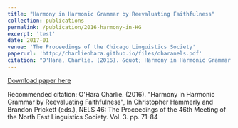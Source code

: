 ```yaml
---
title: "Harmony in Harmonic Grammar by Reevaluating Faithfulness"
collection: publications
permalink: /publication/2016-harmony-in-HG
excerpt: 'test'
date: 2017-01
venue: 'The Proceedings of the Chicago Linguistics Society'
paperurl: 'http://charlieohara.github.io/files/oharanels.pdf'
citation: "O'Hara, Charlie. (2016). &quot; Harmony in Harmonic Grammar by Reevaluating Faithfulness. &quot; In Christopher Hammerly and Brandon Prickett (eds.), <i>NELS 46: The Proceedings of the 46th Meeting of the North East Linguistics Society</i>. Vol. 3. pp. 71-84"
---
```



[Download paper here](http://charlieohara.github.io/files/oharanels.pdf)

Recommended citation: O'Hara Charlie. (2016). "Harmony in Harmonic Grammar by Reevaluating Faithfulness", In Christopher Hammerly and Brandon Prickett (eds.), NELS 46: The Proceedings of the 46th Meeting of the North East Linguistics Society. Vol. 3. pp. 71-84